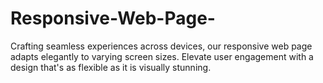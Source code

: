 # Responsive-Web-Page-
Crafting seamless experiences across devices, our responsive web page adapts elegantly to varying screen sizes. Elevate user engagement with a design that's as flexible as it is visually stunning.
